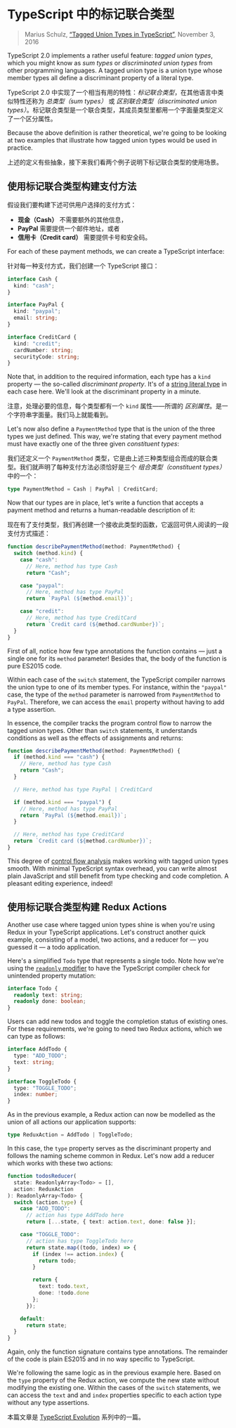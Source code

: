 TypeScript 中的标记联合类型
================================

> Marius Schulz, [“Tagged Union Types in TypeScript”](https://mariusschulz.com/blog/tagged-union-types-in-typescript), November 3, 2016

TypeScript 2.0 implements a rather useful feature: _tagged union types_, which you might know as _sum types_ or _discriminated union types_ from other programming languages. A tagged union type is a union type whose member types all define a discriminant property of a literal type.

TypeScript 2.0 中实现了一个相当有用的特性：_标记联合类型_，在其他语言中类似特性还称为 _总类型（sum types）_ 或 _区别联合类型（discriminated union types）_。标记联合类型是一个联合类型，其成员类型里都用一个字面量类型定义了一个区分属性。

Because the above definition is rather theoretical, we're going to be looking at two examples that illustrate how tagged union types would be used in practice.

上述的定义有些抽象，接下来我们看两个例子说明下标记联合类型的使用场景。

使用标记联合类型构建支付方法
------------------------------------------------------------------------------------------------------

假设我们要构建下述可供用户选择的支付方式：

*   **现金（Cash）** 不需要额外的其他信息，
*   **PayPal** 需要提供一个邮件地址，或者
*   **信用卡（Credit card）** 需要提供卡号和安全码。

For each of these payment methods, we can create a TypeScript interface:

针对每一种支付方式，我们创建一个 TypeScript 接口：

```ts
interface Cash {
  kind: "cash";
}

interface PayPal {
  kind: "paypal";
  email: string;
}

interface CreditCard {
  kind: "credit";
  cardNumber: string;
  securityCode: string;
}
```

Note that, in addition to the required information, each type has a `kind` property — the so-called _discriminant property_. It's of a [string literal type](/blog/string-literal-types-in-typescript) in each case here. We'll look at the discriminant property in a minute.

注意，处理必要的信息，每个类型都有一个 `kind` 属性——所谓的 _区别属性_。是一个字符串字面量。我们马上就能看到。

Let's now also define a `PaymentMethod` type that is the union of the three types we just defined. This way, we're stating that every payment method must have exactly one of the three given _constituent types_:

我们还定义一个 `PaymentMethod` 类型，它是由上述三种类型组合而成的联合类型。我们就声明了每种支付方法必须恰好是三个 _组合类型（constituent types）_ 中的一个：

```ts
type PaymentMethod = Cash | PayPal | CreditCard;
```

Now that our types are in place, let's write a function that accepts a payment method and returns a human-readable description of it:

现在有了支付类型，我们再创建一个接收此类型的函数，它返回可供人阅读的一段支付方式描述：

```ts
function describePaymentMethod(method: PaymentMethod) {
  switch (method.kind) {
    case "cash":
      // Here, method has type Cash
      return "Cash";

    case "paypal":
      // Here, method has type PayPal
      return `PayPal (${method.email})`;

    case "credit":
      // Here, method has type CreditCard
      return `Credit card (${method.cardNumber})`;
  }
}
```

First of all, notice how few type annotations the function contains — just a single one for its `method` parameter! Besides that, the body of the function is pure ES2015 code.

Within each case of the `switch` statement, the TypeScript compiler narrows the union type to one of its member types. For instance, within the `"paypal"` case, the type of the `method` parameter is narrowed from `PaymentMethod` to `PayPal`. Therefore, we can access the `email` property without having to add a type assertion.

In essence, the compiler tracks the program control flow to narrow the tagged union types. Other than `switch` statements, it understands conditions as well as the effects of assignments and returns:

```ts
function describePaymentMethod(method: PaymentMethod) {
  if (method.kind === "cash") {
    // Here, method has type Cash
    return "Cash";
  }

  // Here, method has type PayPal | CreditCard

  if (method.kind === "paypal") {
    // Here, method has type PayPal
    return `PayPal (${method.email})`;
  }

  // Here, method has type CreditCard
  return `Credit card (${method.cardNumber})`;
}
```

This degree of [control flow analysis](/blog/control-flow-based-type-analysis-in-typescript) makes working with tagged union types smooth. With minimal TypeScript syntax overhead, you can write almost plain JavaScript and still benefit from type checking and code completion. A pleasant editing experience, indeed!

使用标记联合类型构建 Redux Actions
--------------------------------------------------------------------------------------------------

Another use case where tagged union types shine is when you're using Redux in your TypeScript applications. Let's construct another quick example, consisting of a model, two actions, and a reducer for — you guessed it — a todo application.

Here's a simplified `Todo` type that represents a single todo. Note how we're using the [`readonly` modifier](/blog/read-only-properties-in-typescript) to have the TypeScript compiler check for unintended property mutation:

```ts
interface Todo {
  readonly text: string;
  readonly done: boolean;
}
```

Users can add new todos and toggle the completion status of existing ones. For these requirements, we're going to need two Redux actions, which we can type as follows:

```ts
interface AddTodo {
  type: "ADD_TODO";
  text: string;
}

interface ToggleTodo {
  type: "TOGGLE_TODO";
  index: number;
}
```

As in the previous example, a Redux action can now be modelled as the union of all actions our application supports:

```ts
type ReduxAction = AddTodo | ToggleTodo;
```

In this case, the `type` property serves as the discriminant property and follows the naming scheme common in Redux. Let's now add a reducer which works with these two actions:

```ts
function todosReducer(
  state: ReadonlyArray<Todo> = [],
  action: ReduxAction
): ReadonlyArray<Todo> {
  switch (action.type) {
    case "ADD_TODO":
      // action has type AddTodo here
      return [...state, { text: action.text, done: false }];

    case "TOGGLE_TODO":
      // action has type ToggleTodo here
      return state.map((todo, index) => {
        if (index !== action.index) {
          return todo;
        }

        return {
          text: todo.text,
          done: !todo.done
        };
      });

    default:
      return state;
  }
}
```

Again, only the function signature contains type annotations. The remainder of the code is plain ES2015 and in no way specific to TypeScript.

We're following the same logic as in the previous example here. Based on the `type` property of the Redux action, we compute the new state without modifying the existing one. Within the cases of the `switch` statements, we can access the `text` and and `index` properties specific to each action type without any type assertions.

本篇文章是 [TypeScript Evolution](https://mariusschulz.com/blog/series/typescript-evolution) 系列中的一篇。
